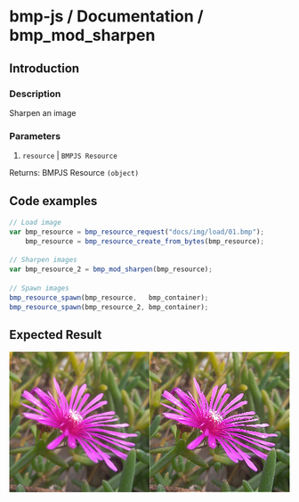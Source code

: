 # bmp-js / Documentation / bmp_mod_sharpen
## Introduction

### Description

Sharpen an image

### Parameters

1. `resource` | `BMPJS Resource`

Returns: BMPJS Resource `(object)`

## Code examples

```js
// Load image
var bmp_resource = bmp_resource_request("docs/img/load/01.bmp");
    bmp_resource = bmp_resource_create_from_bytes(bmp_resource);

// Sharpen images
var bmp_resource_2 = bmp_mod_sharpen(bmp_resource);

// Spawn images
bmp_resource_spawn(bmp_resource,   bmp_container);
bmp_resource_spawn(bmp_resource_2, bmp_container);
```

## Expected Result

![expected-result](./img/031.png)
